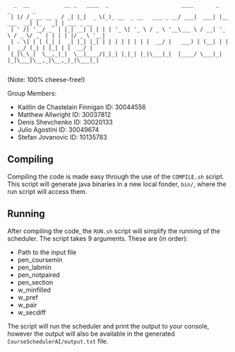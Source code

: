 ```
  _  __           __ _   ____  _                       ____       _              _       _           
 | |/ /_ __ __ _ / _| |_|  _ \(_)_ __  _ __   ___ _ __/ ___|  ___| |__   ___  __| |_   _| | ___ _ __ 
 | ' /| '__/ _` | |_| __| | | | | '_ \| '_ \ / _ \ '__\___ \ / __| '_ \ / _ \/ _` | | | | |/ _ \ '__|
 | . \| | | (_| |  _| |_| |_| | | | | | | | |  __/ |   ___) | (__| | | |  __/ (_| | |_| | |  __/ |   
 |_|\_\_|  \__,_|_|  \__|____/|_|_| |_|_| |_|\___|_|  |____/ \___|_| |_|\___|\__,_|\__,_|_|\___|_|   
                                                                                                     
```
(Note: 100% cheese-free!)

Group Members:
- Kaitlin de Chastelain Finnigan  ID: 30044556
- Matthew Allwright               ID: 30037812
- Denis Shevchenko                ID: 30020133
- Julio Agostini                  ID: 30049674
- Stefan Jovanovic                ID: 10135783

## Compiling
Compiling the code is made easy through the use of the `COMPILE.sh` script.
This script will generate java binaries in a new local fonder, `bin/`,
where the run script will access them.

## Running
After compiling the code, the `RUN.sh` script will simplify the running of the scheduler.
The script takes 9 arguments. These are (in order):
- Path to the input file
- pen_coursemin
- pen_labmin
- pen_notpaired
- pen_section
- w_minfilled
- w_pref
- w_pair
- w_secdiff

The script will run the scheduler and print the output to your console,
however the output will also be available in the generated `CourseSchedulerAI/output.txt` file.
